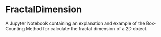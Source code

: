 # FractalDimension

A Jupyter Notebook containing an explanation and example of the Box-Counting Method for calculate the fractal dimension of a
2D object. 

